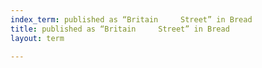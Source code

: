 ```yaml
---
index_term: published as “Britain     Street” in Bread
title: published as “Britain     Street” in Bread
layout: term

---
```

